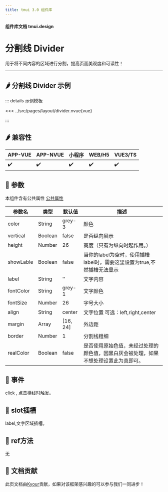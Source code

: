 ```yaml
---
title: tmui 3.0 组件库
---
```


<script setup>
import webview from '../components/mobileWebview.vue'
</script>
#### 组件库文档 tmui.design

# 分割线 Divider
用于将不同内容的区域进行分割，提高页面美观度和可读性！

---

## :hot_pepper: 分割线 Divider 示例

<webview url="https://tmui.design/h5/#/pages/layout/divider"></webview>

::: details 示例模板

<<< ../src/pages/layout/divider.nvue{vue}

:::

## :hot_pepper: 兼容性

| APP-VUE            | APP-NVUE           | 小程序                | WEB/H5             | VUE3/TS            |
|--------------------|--------------------|--------------------|--------------------|--------------------|
| :heavy_check_mark: | :heavy_check_mark: | :heavy_check_mark: | :heavy_check_mark: | :heavy_check_mark: |

## :seedling: 参数
本组件含有公共属性 [公共属性](/spec/组件公共样式.html)

| 参数名     | 类型            | 默认值    | 描述 |
|-----------|-----------------|----------|-----|
| color     | String          | grey-3   | 颜色 |
| vertical  | Boolean         |false    | 是否纵向展示  |
| height    | Number          | 26       | 高度（只有为纵向时起作用。）|
| showLable  | Boolean        |false    | 当你的label为空时，使用插槽label时，需要这里设置为true,不然插槽无法显示  |
| label     | String          | ''       | 文字内容 |
| fontColor | String          | grey-1   | 文字颜色  |
| fontSize | Number          | 26   | 字号大小 |
| align     | String          | center   | 文字位置 可选：left,right,center |
| margin    | Array           | [16, 24] | 外边距  |
| border    | Number          | 1        | 分割线粗细 |
| realColor<Badge type="danger" text="v3.0.63+" vertical="middle" /> | Boolean | false    | 是否使用原始色值，未经过处理的颜色值，因黑白灰会被处理，如果不想处理设置此为真即可。|


## :rose: 事件
click , 点击横线时触发。

## :corn: slot插槽
label,文字区域插槽。

## :green_salad: ref方法
无

## :couplekiss: 文档贡献
此页文档由[Kyour](https://github.com/kyour-cn)贡献，如果对该框架感兴趣的可以参与我们一同进步！
